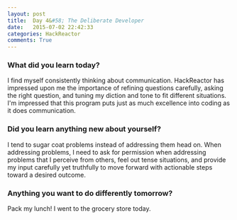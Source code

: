 ```yaml
---
layout: post
title:  Day 4&#58; The Deliberate Developer
date:   2015-07-02 22:42:33
categories: HackReactor
comments: True
---
```


### What did you learn today?

I find myself consistently thinking about communication. HackReactor has impressed upon me the importance of refining questions carefully, asking the right question, and tuning my diction and tone to fit different situations. I'm impressed that this program puts just as much excellence into coding as it does communication.

### Did you learn anything new about yourself?

I tend to sugar coat problems instead of addressing them head on. When addressing problems, I need to ask for permission when addressing problems that I perceive from others, feel out tense situations, and provide my input carefully yet truthfully to move forward with actionable steps toward a desired outcome.

### Anything you want to do differently tomorrow?

Pack my lunch! I went to the grocery store today.